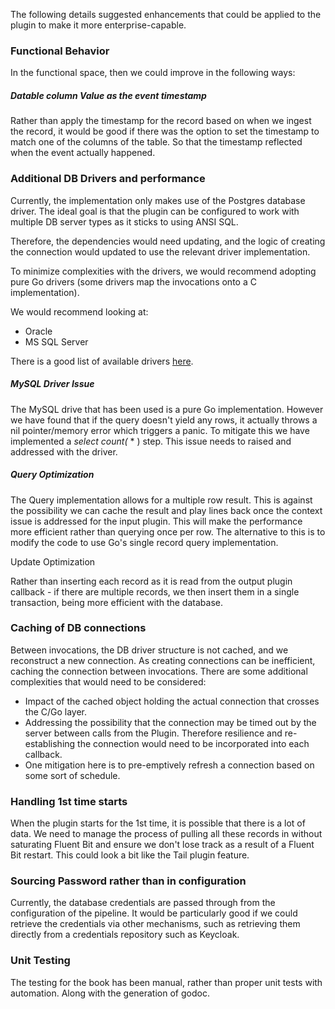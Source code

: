 The following details suggested enhancements that could be applied to the plugin to make it more enterprise-capable.

### Functional Behavior

In the functional space, then we could improve in the following ways:

##### Datable column Value as the event timestamp

Rather than apply the timestamp for the record based on when we ingest the record, it would be good if there was the option to set the timestamp to match one of the columns of the table. So that the timestamp reflected when the event actually happened.

### Additional DB Drivers and performance

Currently, the implementation only makes use of the Postgres database driver. The ideal goal is that the plugin can be configured to work with multiple DB server types as it sticks to using ANSI SQL.

Therefore, the dependencies would need updating, and the logic of creating the connection would updated to use the relevant driver implementation.

To minimize complexities with the drivers, we would recommend adopting pure Go drivers (some drivers map the invocations onto a C implementation).

We would recommend looking at:
- Oracle
- MS SQL Server

There is a good list of available drivers [here](https://zchee.github.io/golang-wiki/SQLDrivers/).

##### MySQL Driver Issue

The MySQL drive that has been used is a pure Go implementation. However we have found that if the query doesn't yield any rows, it actually throws a nil pointer/memory error which triggers a panic. To mitigate this we have implemented a *select count(* * ) step. This issue needs to raised and addressed with the driver.

##### Query Optimization

The Query implementation allows for a multiple row result. This is against the possibility we can cache the result and play lines back  once the context issue is addressed  for the input plugin. This will make the performance more efficient rather than querying once per row. The alternative to this is to modify the code to use Go's single record query implementation.

Update Optimization

Rather than inserting each record as it is read from the output plugin callback - if there are multiple records, we then insert them in a single transaction, being more efficient with the database.

### Caching of DB connections

Between invocations, the DB driver structure is not cached, and we reconstruct a new connection. As creating connections can be inefficient, caching the connection between invocations. There are some additional complexities that would need to be considered:

- Impact of the cached object holding the actual connection that crosses the C/Go layer.
- Addressing the possibility that the connection may be timed out by the server between calls from the Plugin. Therefore resilience and re-establishing the connection would need to be incorporated into each callback.
- One mitigation here is to pre-emptively refresh a connection based on some sort of schedule.

### Handling 1st time starts

When the plugin starts for the 1st time, it is possible that there is a lot of data. We need to manage the process of pulling all these records in without saturating Fluent Bit and ensure we don't lose track as a result of a Fluent Bit restart.  This could look a bit like the Tail plugin feature.

### Sourcing Password rather than in configuration

Currently, the database credentials are passed through from the configuration of the pipeline.  It would be particularly good if we could retrieve the credentials via other mechanisms, such as retrieving them directly from a credentials repository such as Keycloak.

### Unit Testing

The testing for the book has been manual, rather than proper unit tests with automation. Along with the generation of godoc.
